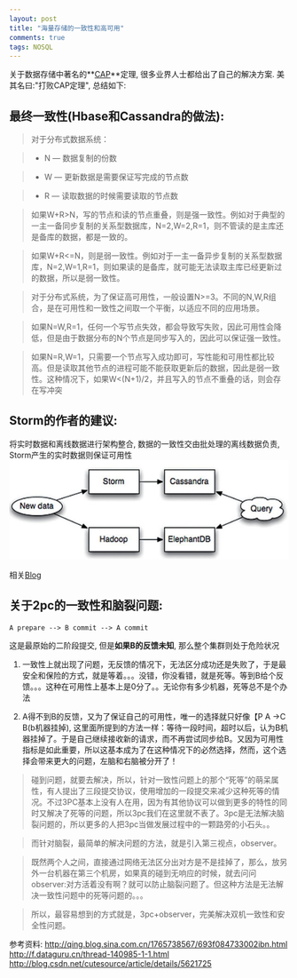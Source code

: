 ```yaml
---
layout: post
title: "海量存储的一致性和高可用"
comments: true
tags: NOSQL
---
```


关于数据存储中著名的**[CAP](http://zh.wikipedia.org/wiki/CAP%E5%AE%9A%E7%90%86)**定理, 很多业界人士都给出了自己的解决方案. 美其名曰:"打败CAP定理", 总结如下:

## 最终一致性(Hbase和Cassandra的做法):

> 对于分布式数据系统：

> * N — 数据复制的份数

> * W — 更新数据是需要保证写完成的节点数

> * R — 读取数据的时候需要读取的节点数
    
   >  如果W+R>N，写的节点和读的节点重叠，则是强一致性。例如对于典型的一主一备同步复制的关系型数据库，N=2,W=2,R=1，则不管读的是主库还是备库的数据，都是一致的。

   >  如果W+R<=N，则是弱一致性。例如对于一主一备异步复制的关系型数据库，N=2,W=1,R=1，则如果读的是备库，就可能无法读取主库已经更新过的数据，所以是弱一致性。
   
   > 对于分布式系统，为了保证高可用性，一般设置N>=3。不同的N,W,R组合，是在可用性和一致性之间取一个平衡，以适应不同的应用场景。
   
   > 如果N=W,R=1，任何一个写节点失效，都会导致写失败，因此可用性会降低，但是由于数据分布的N个节点是同步写入的，因此可以保证强一致性。
   
   > 如果N=R,W=1，只需要一个节点写入成功即可，写性能和可用性都比较高。但是读取其他节点的进程可能不能获取更新后的数据，因此是弱一致性。这种情况下，如果W<(N+1)/2，并且写入的节点不重叠的话，则会存在写冲突

## Storm的作者的建议:
将实时数据和离线数据进行架构整合, 数据的一致性交由批处理的离线数据负责, Storm产生的实时数据则保证可用性![架构图](/post_imgs/cap-1.jpg)

相关[Blog](http://www.programmer.com.cn/9260/)

##  关于2pc的一致性和脑裂问题:

```
A prepare --> B commit --> A commit 
```
这是最原始的二阶段提交, 但是**如果B的反馈未知**, 那么整个集群则处于危险状况

1. 一致性上就出现了问题，无反馈的情况下，无法区分成功还是失败了，于是最安全和保险的方式，就是等着。。。没错，你没看错，就是死等。等到B给个反馈。。。这种在可用性上基本上是0分了。。无论你有多少机器，死等总不是个办法

2. A得不到B的反馈，又为了保证自己的可用性，唯一的选择就只好像【P A ->C B(b机器挂掉), 这里面所提到的方法一样：等待一段时间，超时以后，认为B机器挂掉了。于是自己继续接收新的请求，而不再尝试同步给B。又因为可用性指标是如此重要，所以这基本成为了在这种情况下的必然选择，然而，这个选择会带来更大的问题，左脑和右脑被分开了！

> 碰到问题，就要去解决，所以，针对一致性问题上的那个“死等”的萌呆属性，有人提出了三段提交协议，使用增加的一段提交来减少这种死等的情况。不过3PC基本上没有人在用，因为有其他协议可以做到更多的特性的同时又解决了死等的问题，所以3pc我们在这里就不表了。3pc是无法解决脑裂问题的，所以更多的人把3pc当做发展过程中的一颗路旁的小石头。。
     
> 而针对脑裂，最简单的解决问题的方法，就是引入第三视点，observer。

> 既然两个人之间，直接通过网络无法区分出对方是不是挂掉了，那么，放另外一台机器在第三个机房，如果真的碰到无响应的时候，就去问问observer:对方活着没有啊？就可以防止脑裂问题了。但这种方法是无法解决一致性问题中的死等问题的。。。
      
> 所以，最容易想到的方式就是，3pc+observer，完美解决双机一致性和安全性问题。

参考资料:
http://qing.blog.sina.com.cn/1765738567/693f084733002ibn.html
http://f.dataguru.cn/thread-140985-1-1.html
http://blog.csdn.net/cutesource/article/details/5621725
